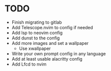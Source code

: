 # TODO
- Finish migrating to gitlab
- Add Telescope.nvim to config if needed
- Add lsp to neovim config
- Add dunst to the config
- Add more images and set a wallpaper
    - Use xwallpaper
- Write your own prompt config in any language
- Add at least usable alacritty config
- Add Lfcd to nvim
